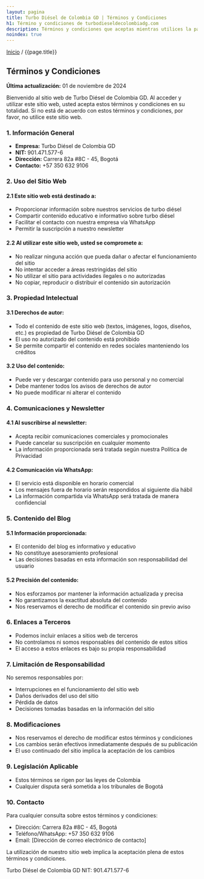 ```yaml
---
layout: pagina
title: Turbo Diésel de Colombia GD | Términos y Condiciones
h1: Término y condiciones de turbodieseldecolombiadg.com
description: Términos y condiciones que aceptas mientras utilices la página web de Turbo Diésel de Colombia GD
noindex: true
---
```

[Inicio](/) / {{page.title}}

## Términos y Condiciones

**Última actualización:** 01 de noviembre de 2024

Bienvenido al sitio web de Turbo Diésel de Colombia GD. Al acceder y utilizar este sitio web, usted acepta estos términos y condiciones en su totalidad. Si no está de acuerdo con estos términos y condiciones, por favor, no utilice este sitio web.

### 1. Información General

- **Empresa:** Turbo Diésel de Colombia GD
- **NIT:** 901.471.577-6
- **Dirección:** Carrera 82a #8C - 45, Bogotá
- **Contacto:** +57 350 632 9106

### 2. Uso del Sitio Web

#### 2.1 Este sitio web está destinado a:

- Proporcionar información sobre nuestros servicios de turbo diésel
- Compartir contenido educativo e informativo sobre turbo diésel
- Facilitar el contacto con nuestra empresa vía WhatsApp
- Permitir la suscripción a nuestro newsletter

#### 2.2 Al utilizar este sitio web, usted se compromete a:

- No realizar ninguna acción que pueda dañar o afectar el funcionamiento del sitio
- No intentar acceder a áreas restringidas del sitio
- No utilizar el sitio para actividades ilegales o no autorizadas
- No copiar, reproducir o distribuir el contenido sin autorización

### 3. Propiedad Intelectual

#### 3.1 Derechos de autor:

- Todo el contenido de este sitio web (textos, imágenes, logos, diseños, etc.) es propiedad de Turbo Diésel de Colombia GD
- El uso no autorizado del contenido está prohibido
- Se permite compartir el contenido en redes sociales manteniendo los créditos

#### 3.2 Uso del contenido:

- Puede ver y descargar contenido para uso personal y no comercial
- Debe mantener todos los avisos de derechos de autor
- No puede modificar ni alterar el contenido

### 4. Comunicaciones y Newsletter

#### 4.1 Al suscribirse al newsletter:

- Acepta recibir comunicaciones comerciales y promocionales
- Puede cancelar su suscripción en cualquier momento
- La información proporcionada será tratada según nuestra Política de Privacidad

#### 4.2 Comunicación vía WhatsApp:

- El servicio está disponible en horario comercial
- Los mensajes fuera de horario serán respondidos al siguiente día hábil
- La información compartida vía WhatsApp será tratada de manera confidencial

### 5. Contenido del Blog

#### 5.1 Información proporcionada:

- El contenido del blog es informativo y educativo
- No constituye asesoramiento profesional
- Las decisiones basadas en esta información son responsabilidad del usuario

#### 5.2 Precisión del contenido:

- Nos esforzamos por mantener la información actualizada y precisa
- No garantizamos la exactitud absoluta del contenido
- Nos reservamos el derecho de modificar el contenido sin previo aviso

### 6. Enlaces a Terceros

- Podemos incluir enlaces a sitios web de terceros
- No controlamos ni somos responsables del contenido de estos sitios
- El acceso a estos enlaces es bajo su propia responsabilidad

### 7. Limitación de Responsabilidad

No seremos responsables por:

- Interrupciones en el funcionamiento del sitio web
- Daños derivados del uso del sitio
- Pérdida de datos
- Decisiones tomadas basadas en la información del sitio

### 8. Modificaciones

- Nos reservamos el derecho de modificar estos términos y condiciones
- Los cambios serán efectivos inmediatamente después de su publicación
- El uso continuado del sitio implica la aceptación de los cambios

### 9. Legislación Aplicable

- Estos términos se rigen por las leyes de Colombia
- Cualquier disputa será sometida a los tribunales de Bogotá

### 10. Contacto

Para cualquier consulta sobre estos términos y condiciones:

- Dirección: Carrera 82a #8C - 45, Bogotá
- Teléfono/WhatsApp: +57 350 632 9106
- Email: [Dirección de correo electrónico de contacto]

La utilización de nuestro sitio web implica la aceptación plena de estos términos y condiciones.

Turbo Diésel de Colombia GD
NIT: 901.471.577-6
